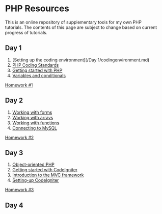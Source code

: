 PHP Resources
============

This is an online repository of supplementary tools for my own PHP tutorials. The contents of this page are subject to change based on current progress of tutorials.

Day 1
------------
1. [Setting up the coding environment](/Day 1/codingenvironment.md)
2. [PHP Coding Standards](#)
3. [Getting started with PHP](#)
4. [Variables and conditionals](#)

[Homework #1](#)

Day 2
------------
1. [Working with forms](#)
2. [Working with arrays](#)
3. [Working with functions](#)
4. [Connecting to MySQL](#)

[Homework #2](#)

Day 3
------------
1. [Object-oriented PHP](#)
2. [Getting started with CodeIgniter](#)
3. [Introduction to the MVC framework](#)
4. [Setting-up CodeIgniter](#)

[Homework #3](#)

Day 4
------------
